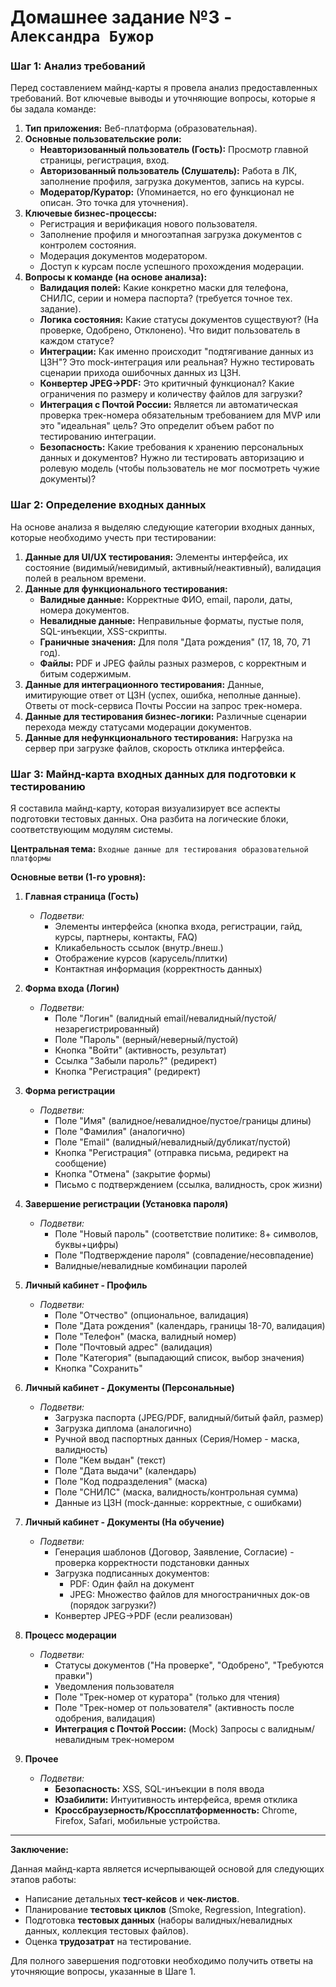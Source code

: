 # Домашнее задание №3 - `Александра Бужор`

### Шаг 1: Анализ требований

Перед составлением майнд-карты я провела анализ предоставленных требований. Вот ключевые выводы и уточняющие вопросы, которые я бы задала команде:

1.  **Тип приложения:** Веб-платформа (образовательная).
2.  **Основные пользовательские роли:**
    *   **Неавторизованный пользователь (Гость):** Просмотр главной страницы, регистрация, вход.
    *   **Авторизованный пользователь (Слушатель):** Работа в ЛК, заполнение профиля, загрузка документов, запись на курсы.
    *   **Модератор/Куратор:** (Упоминается, но его функционал не описан. Это точка для уточнения).
3.  **Ключевые бизнес-процессы:**
    *   Регистрация и верификация нового пользователя.
    *   Заполнение профиля и многоэтапная загрузка документов с контролем состояния.
    *   Модерация документов модератором.
    *   Доступ к курсам после успешного прохождения модерации.
4.  **Вопросы к команде (на основе анализа):**
    *   **Валидация полей:** Какие конкретно маски для телефона, СНИЛС, серии и номера паспорта? (требуется точное тех. задание).
    *   **Логика состояния:** Какие статусы документов существуют? (На проверке, Одобрено, Отклонено). Что видит пользователь в каждом статусе?
    *   **Интеграции:** Как именно происходит "подтягивание данных из ЦЗН"? Это mock-интеграция или реальная? Нужно тестировать сценарии прихода ошибочных данных из ЦЗН.
    *   **Конвертер JPEG->PDF:** Это критичный функционал? Какие ограничения по размеру и количеству файлов для загрузки?
    *   **Интеграция с Почтой России:** Является ли автоматическая проверка трек-номера обязательным требованием для MVP или это "идеальная" цель? Это определит объем работ по тестированию интеграции.
    *   **Безопасность:** Какие требования к хранению персональных данных и документов? Нужно ли тестировать авторизацию и ролевую модель (чтобы пользователь не мог посмотреть чужие документы)?

### Шаг 2: Определение входных данных

На основе анализа я выделяю следующие категории входных данных, которые необходимо учесть при тестировании:

1.  **Данные для UI/UX тестирования:** Элементы интерфейса, их состояние (видимый/невидимый, активный/неактивный), валидация полей в реальном времени.
2.  **Данные для функционального тестирования:**
    *   **Валидные данные:** Корректные ФИО, email, пароли, даты, номера документов.
    *   **Невалидные данные:** Неправильные форматы, пустые поля, SQL-инъекции, XSS-скрипты.
    *   **Граничные значения:** Для поля "Дата рождения" (17, 18, 70, 71 год).
    *   **Файлы:** PDF и JPEG файлы разных размеров, с корректным и битым содержимым.
3.  **Данные для интеграционного тестирования:** Данные, имитирующие ответ от ЦЗН (успех, ошибка, неполные данные). Ответы от mock-сервиса Почты России на запрос трек-номера.
4.  **Данные для тестирования бизнес-логики:** Различные сценарии перехода между статусами модерации документов.
5.  **Данные для нефункционального тестирования:** Нагрузка на сервер при загрузке файлов, скорость отклика интерфейса.

### Шаг 3: Майнд-карта входных данных для подготовки к тестированию

Я составила майнд-карту, которая визуализирует все аспекты подготовки тестовых данных. Она разбита на логические блоки, соответствующим модулям системы.

**Центральная тема:** `Входные данные для тестирования образовательной платформы`

**Основные ветви (1-го уровня):**

1.  **Главная страница (Гость)**
    *   *Подветви:*
        *   Элементы интерфейса (кнопка входа, регистрации, гайд, курсы, партнеры, контакты, FAQ)
        *   Кликабельность ссылок (внутр./внеш.)
        *   Отображение курсов (карусель/плитки)
        *   Контактная информация (корректность данных)

2.  **Форма входа (Логин)**
    *   *Подветви:*
        *   Поле "Логин" (валидный email/невалидный/пустой/незарегистрированный)
        *   Поле "Пароль" (верный/неверный/пустой)
        *   Кнопка "Войти" (активность, результат)
        *   Ссылка "Забыли пароль?" (редирект)
        *   Кнопка "Регистрация" (редирект)

3.  **Форма регистрации**
    *   *Подветви:*
        *   Поле "Имя" (валидное/невалидное/пустое/границы длины)
        *   Поле "Фамилия" (аналогично)
        *   Поле "Email" (валидный/невалидный/дубликат/пустой)
        *   Кнопка "Регистрация" (отправка письма, редирект на сообщение)
        *   Кнопка "Отмена" (закрытие формы)
        *   Письмо с подтверждением (ссылка, валидность, срок жизни)

4.  **Завершение регистрации (Установка пароля)**
    *   *Подветви:*
        *   Поле "Новый пароль" (соответствие политике: 8+ символов, буквы+цифры)
        *   Поле "Подтверждение пароля" (совпадение/несовпадение)
        *   Валидные/невалидные комбинации паролей

5.  **Личный кабинет - Профиль**
    *   *Подветви:*
        *   Поле "Отчество" (опциональное, валидация)
        *   Поле "Дата рождения" (календарь, границы 18-70, валидация)
        *   Поле "Телефон" (маска, валидный номер)
        *   Поле "Почтовый адрес" (валидация)
        *   Поле "Категория" (выпадающий список, выбор значения)
        *   Кнопка "Сохранить"

6.  **Личный кабинет - Документы (Персональные)**
    *   *Подветви:*
        *   Загрузка паспорта (JPEG/PDF, валидный/битый файл, размер)
        *   Загрузка диплома (аналогично)
        *   Ручной ввод паспортных данных (Серия/Номер - маска, валидность)
        *   Поле "Кем выдан" (текст)
        *   Поле "Дата выдачи" (календарь)
        *   Поле "Код подразделения" (маска)
        *   Поле "СНИЛС" (маска, валидность/контрольная сумма)
        *   Данные из ЦЗН (mock-данные: корректные, с ошибками)

7.  **Личный кабинет - Документы (На обучение)**
    *   *Подветви:*
        *   Генерация шаблонов (Договор, Заявление, Согласие) - проверка корректности подстановки данных
        *   Загрузка подписанных документов:
            *   PDF: Один файл на документ
            *   JPEG: Множество файлов для многостраничных док-ов (порядок загрузки?)
        *   Конвертер JPEG->PDF (если реализован)

8.  **Процесс модерации**
    *   *Подветви:*
        *   Статусы документов ("На проверке", "Одобрено", "Требуются правки")
        *   Уведомления пользователя
        *   Поле "Трек-номер от куратора" (только для чтения)
        *   Поле "Трек-номер от пользователя" (активность после одобрения, валидация)
        *   **Интеграция с Почтой России:** (Mock) Запросы с валидным/невалидным трек-номером

9.  **Прочее**
    *   *Подветви:*
        *   **Безопасность:** XSS, SQL-инъекции в поля ввода
        *   **Юзабилити:** Интуитивность интерфейса, время отклика
        *   **Кроссбраузерность/Кроссплатформенность:** Chrome, Firefox, Safari, мобильные устройства.

---

**Заключение:**

Данная майнд-карта является исчерпывающей основой для следующих этапов работы:
*   Написание детальных **тест-кейсов** и **чек-листов**.
*   Планирование **тестовых циклов** (Smoke, Regression, Integration).
*   Подготовка **тестовых данных** (наборы валидных/невалидных данных, коллекция тестовых файлов).
*   Оценка **трудозатрат** на тестирование.

Для полного завершения подготовки необходимо получить ответы на уточняющие вопросы, указанные в Шаге 1.
